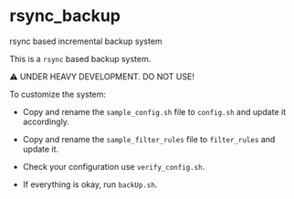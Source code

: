 # rsync_backup
rsync based incremental backup system

This is a ``rsync`` based backup system.

:warning: UNDER HEAVY DEVELOPMENT. DO NOT USE!

To customize the system:

  * Copy and rename the ``sample_config.sh`` file to ``config.sh`` and
    update it accordingly.

  * Copy and rename the ``sample_filter_rules`` file to ``filter_rules`` and
    update it.

  * Check your configuration use ``verify_config.sh``.

  * If everything is okay, run ``backUp.sh``.
